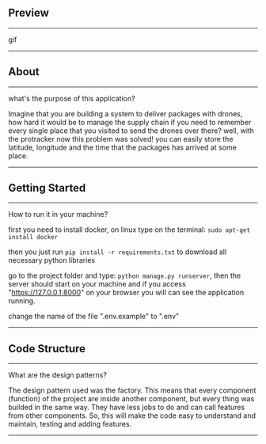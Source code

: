 ## Preview
---

gif

---
## About
---

what's the purpose of this application?

Imagine that you are building a system to deliver packages with drones, how hard it would be to manage the supply chain if you need to remember every single
place that you visited to send the drones over there? well, with the protracker now this problem was solved! you can easily store the latitude, longitude and the
time that the packages has arrived at some place.

---
## Getting Started
---

How to run it in your machine?

first you need to install docker, on linux type on the terminal: `sudo apt-get install docker`

then you just run `pip install -r requirements.txt` to download all necessary python libraries

go to the project folder and type: `python manage.py runserver`, then the server should start on your machine and
if you access "https://127.0.0.1:8000" on your browser you will can see the application running.

change the name of the file ".env.example" to ".env"

---
## Code Structure
---

What are the design patterns?

The design pattern used was the factory. This means that every component (function) of the project are inside another component, but every thing
was builded in the same way. They have less jobs to do and can call features from other components. So, this will make the code easy to understand and maintain, testing and adding features.

---
